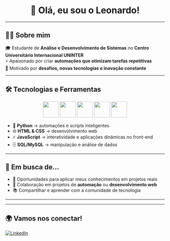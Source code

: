 <h1 align="center">👋 Olá, eu sou o Leonardo!</h1>

---

## 👨‍💻 Sobre mim
🎓 Estudante de **Análise e Desenvolvimento de Sistemas** no **Centro Universitário Internacional UNINTER**  
⚡ Apaixonado por criar **automações que otimizam tarefas repetitivas**  
🚀 Motivado por **desafios, novas tecnologias e inovação constante**  

---

## 🛠 Tecnologias e Ferramentas
<div align="center">
  <img src="https://cdn.jsdelivr.net/gh/devicons/devicon/icons/python/python-original.svg" width="50" />
  <img src="https://cdn.jsdelivr.net/gh/devicons/devicon/icons/html5/html5-original.svg" width="50" />
  <img src="https://cdn.jsdelivr.net/gh/devicons/devicon/icons/css3/css3-original.svg" width="50" />
  <img src="https://cdn.jsdelivr.net/gh/devicons/devicon/icons/javascript/javascript-original.svg" width="50" />
  <img src="https://cdn.jsdelivr.net/gh/devicons/devicon/icons/mysql/mysql-original.svg" width="50" />
</div>

- 🐍 **Python** → automações e scripts inteligentes  
- 🌐 **HTML & CSS** → desenvolvimento web  
- ⚡ **JavaScript** → interatividade e aplicações dinâmicas no front-end  
- 🗄 **SQL/MySQL** → manipulação e análise de dados  

---

## 🔎 Em busca de...
- 💼 Oportunidades para aplicar meus conhecimentos em projetos reais  
- 🤝 Colaboração em projetos de **automação** ou **desenvolvimento web**  
- 📚 Compartilhar e aprender com a comunidade de tecnologia  

---

---

## 🌍 Vamos nos conectar!
  <a href="https://www.linkedin.com/in/leonardo-dinois-a7310b351/" target="_blank">
    <img src="https://img.shields.io/badge/LinkedIn-0A66C2?style=for-the-badge&logo=linkedin&logoColor=white" alt="LinkedIn"/>
  </a>
</div>

